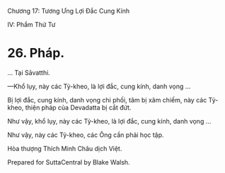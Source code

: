  

Chương 17: Tương Ưng Lợi Ðắc Cung Kính

IV: Phẩm Thứ Tư

# 26\. Pháp.

… Tại Sāvatthi.

—Khổ lụy, này các Tỷ-kheo, là lợi đắc, cung kính, danh vọng …

Bị lợi đắc, cung kính, danh vọng chi phối, tâm bị xâm chiếm, này các Tỷ-kheo, thiện pháp của Devadatta bị cắt đứt.

Như vậy, khổ lụy, này các Tỷ-kheo, là lợi đắc, cung kính, danh vọng …

Như vậy, này các Tỷ-kheo, các Ông cần phải học tập.

Hòa thượng Thích Minh Châu dịch Việt.

Prepared for SuttaCentral by Blake Walsh.